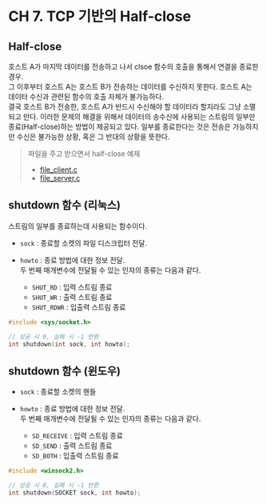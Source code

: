 # CH 7\. TCP 기반의 Half-close

## Half-close

호스트 A가 마지막 데이터를 전송하고 나서 clsoe 함수의 호출을 통해서 연결을 종료한 경우.<br>
그 이후부터 호스트 A는 호스트 B가 전송하는 데이터를 수신하지 못한다. 호스트 A는 데이터 수신과 관련된 함수의 호출 자체가 불가능하다.<br>
결국 호스트 B가 전송한, 호스트 A가 반드시 수신해야 할 데이터라 할지라도 그냥 소멸되고 만다. 이러한 문제의 해결을 위해서 데이터의 송수신에 사용되는 스트림의 일부만 종료(Half-close)하는 방법이 제공되고 있다. 일부를 종료한다는 것은 전송은 가능하지만 수신은 불가능한 상황, 혹은 그 반대의 상황을 뜻한다.<br>

>파일을 주고 받으면서 half-close 예제
>- [file_client.c](https://github.com/wheejinv/C-TCPIP-Practice/blob/master/Linux/07_TCP%20%EA%B8%B0%EB%B0%98%EC%9D%98%20Half-close/file_client.c)<br>
>- [file_server.c](https://github.com/wheejinv/C-TCPIP-Practice/blob/master/Linux/07_TCP%20%EA%B8%B0%EB%B0%98%EC%9D%98%20Half-close/file_server.c)

## shutdown 함수 (리눅스)

스트림의 일부를 종료하는데 사용되는 함수이다.

- `sock` : 종료할 소켓의 파일 디스크립터 전달.
- `howto` : 종료 방법에 대한 정보 전달.<br>
  두 번째 매개변수에 전달될 수 있는 인자의 종류는 다음과 같다.

  - `SHUT_RD` : 입력 스트림 종료
  - `SHUT_WR` : 출력 스트림 종료
  - `SHUT_RDWR` : 입출력 스트림 종료

```c
#include <sys/socket.h>

// 성공 시 0, 실패 시 -1 반환
int shutdown(int sock, int howto);
```

## shutdown 함수 (윈도우)

- `sock` : 종료할 소켓의 핸들
- `howto` : 종료 방법에 대한 정보 전달.<br>
  두 번째 매개변수에 전달될 수 있는 인자의 종류는 다음과 같다.

  - `SD_RECEIVE` : 입력 스트림 종료
  - `SD_SEND` : 출력 스트림 종료
  - `SD_BOTH` : 입출력 스트림 종료

```c
#include <winsock2.h>

// 성공 시 0, 실패 시 -1 반환
int shutdown(SOCKET sock, int howto);
```
